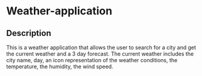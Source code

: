 # Weather-application

## Description

This is a weather application that allows the user to search for a city and get the current weather and a 3 day forecast. The current weather includes the city name, day, an icon representation of the weather conditions, the temperature, the humidity, the wind speed.
